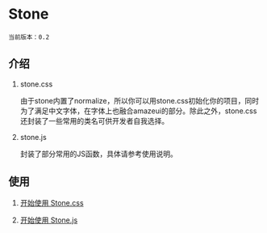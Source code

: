 # Stone
<code>当前版本：0.2</code>

## 介绍
  
  1. stone.css

     由于stone内置了normalize，所以你可以用stone.css初始化你的项目，同时为了满足中文字体，在字体上也融合amazeui的部分。除此之外，stone.css还封装了一些常用的类名可供开发者自我选择。

  2. stone.js
     
     封装了部分常用的JS函数，具体请参考使用说明。
 
## 使用

   1. <a href="https://github.com/yuanhaoyu/stone/blob/master/des/stoneCss.md">开始使用 Stone.css</a>
  
   2. <a href="https://github.com/yuanhaoyu/stone/blob/master/des/stoneJs.md">开始使用 Stone.js</a>



